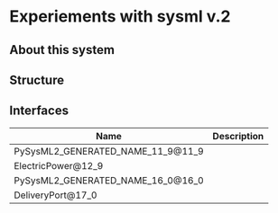 # Experiements with sysml v.2
## About this system
## Structure
## Interfaces
| Name | Description |
|------|-------------|
| PySysML2_GENERATED_NAME_11_9@11_9 | |
| ElectricPower@12_9 | |
| PySysML2_GENERATED_NAME_16_0@16_0 | |
| DeliveryPort@17_0 | |
